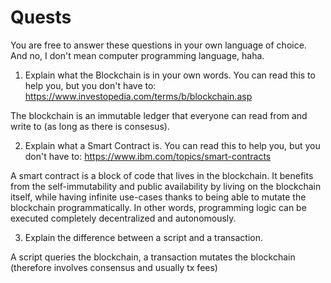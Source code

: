 
# Quests

You are free to answer these questions in your own language of choice. And no, I don't mean computer programming language, haha.

1. Explain what the Blockchain is in your own words. You can read this to help you, but you don't have to: https://www.investopedia.com/terms/b/blockchain.asp

The blockchain is an immutable ledger that everyone can read from and write to (as long as there is consesus). 

2. Explain what a Smart Contract is. You can read this to help you, but you don't have to: https://www.ibm.com/topics/smart-contracts

A smart contract is a block of code that lives in the blockchain. It benefits from the self-immutability and public availability by living on the blockchain itself, while having infinite use-cases thanks to being able to mutate the blockchain programmatically. In other words, programming logic can be executed completely decentralized and autonomously.

3. Explain the difference between a script and a transaction.

A script queries the blockchain, a transaction mutates the blockchain (therefore involves consensus and usually tx fees)
